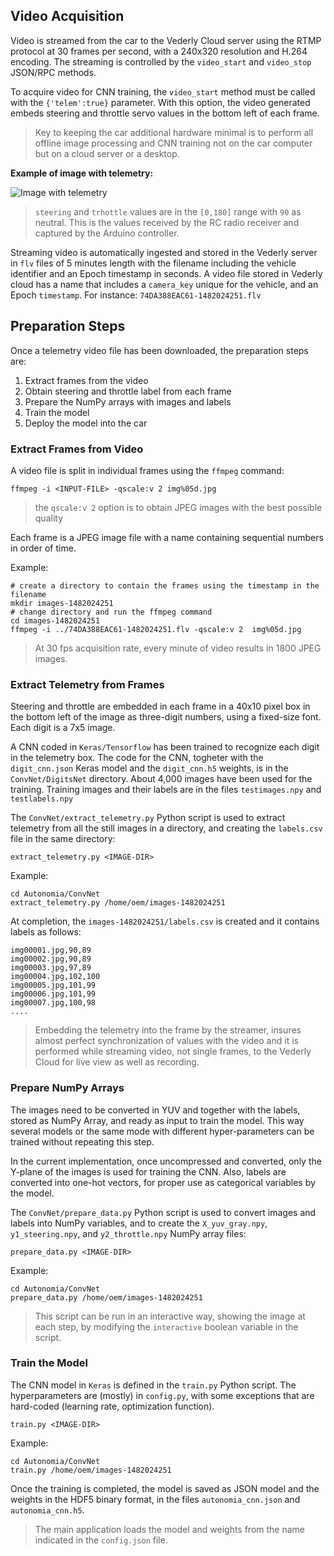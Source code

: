 ## Video Acquisition 

Video is streamed from the car to the Vederly Cloud server using the RTMP protocol at 30 frames per second, with a 240x320 resolution and H.264 encoding. The streaming is controlled by the `video_start` and `video_stop` JSON/RPC methods.

To acquire video for CNN training, the `video_start` method must be called with the `{'telem':true}` parameter. With this option, the video generated embeds steering and throttle servo values in the bottom left of each frame. 

>Key to keeping the car additional hardware minimal is to perform all offline image processing and CNN training not on the car computer but on a cloud server or a desktop.

**Example of image with telemetry:**

![Image with telemetry](../master/docs/img00455.jpg "image with telemetry")

> `steering` and `trhottle` values are in the `[0,180]` range with `90` as neutral. This is the values received by the RC radio receiver and captured by the Arduino controller.

Streaming video is automatically ingested and stored in the Vederly server in `flv` files of 5 minutes length with the filename including the vehicle identifier and an Epoch timestamp in seconds. A video file stored in Vederly cloud has a name that includes a `camera_key` unique for the vehicle, and an Epoch `timestamp`. For instance: `74DA388EAC61-1482024251.flv`

## Preparation Steps
Once a telemetry video file has been downloaded, the preparation steps are:

1. Extract frames from the video
2. Obtain steering and throttle label from each frame
3. Prepare the NumPy arrays with images and labels
4. Train the model
5. Deploy the model into the car

### Extract Frames from Video
A video file is split in individual frames using the `ffmpeg` command:
```
ffmpeg -i <INPUT-FILE> -qscale:v 2 img%05d.jpg
```
> the `qscale:v 2` option is to obtain JPEG images with the best possible quality

Each frame is a JPEG image file with a name containing sequential numbers in order of time.

Example:
```
# create a directory to contain the frames using the timestamp in the filename
mkdir images-1482024251
# change directory and run the ffmpeg command
cd images-1482024251
ffmpeg -i ../74DA388EAC61-1482024251.flv -qscale:v 2  img%05d.jpg
```
> At 30 fps acquisition rate, every minute of video results in 1800 JPEG images.

### Extract Telemetry from Frames

Steering and throttle are embedded in each frame in a 40x10 pixel box in the bottom left of the image as three-digit numbers, using a fixed-size font. Each digit is a 7x5 image.

A CNN coded in `Keras/Tensorflow` has been trained to recognize each digit in the telemetry box. The code for the CNN, togheter with the `digit_cnn.json` Keras model and the `digit_cnn.h5` weights, is in the `ConvNet/DigitsNet` directory. About 4,000 images have been used for the training. Training images and their labels are in the files `testimages.npy` and `testlabels.npy`

The `ConvNet/extract_telemetry.py` Python script is used to extract telemetry from all the still images in a directory, and creating the `labels.csv` file in the same directory:
```
extract_telemetry.py <IMAGE-DIR>
```
Example:
```
cd Autonomia/ConvNet
extract_telemetry.py /home/oem/images-1482024251
```
At completion, the `images-1482024251/labels.csv` is created and it contains labels as follows:
```
img00001.jpg,90,89
img00002.jpg,90,89
img00003.jpg,97,89
img00004.jpg,102,100
img00005.jpg,101,99
img00006.jpg,101,99
img00007.jpg,100,98
....
```
>Embedding the telemetry into the frame by the streamer, insures almost perfect synchronization of values with the video and it is performed while streaming video, not single frames, to the Vederly Cloud for live view as well as recording.

### Prepare NumPy Arrays

The images need to be converted in YUV and together with the labels, stored as NumPy Array, and ready as input to train the model. This way several models or the same mode with different hyper-parameters can be trained without repeating this step.

In the current implementation, once uncompressed and converted, only the Y-plane of the images is used for training the CNN. Also, labels are converted into one-hot vectors, for proper use as categorical variables by the model.

The `ConvNet/prepare_data.py` Python script is used to convert images and labels into NumPy variables, and to create the `X_yuv_gray.npy`, `y1_steering.npy`, and `y2_throttle.npy` NumPy array files:
```
prepare_data.py <IMAGE-DIR>
```
Example:
```
cd Autonomia/ConvNet
prepare_data.py /home/oem/images-1482024251
```
> This script can be run in an interactive way, showing the image at each step, by modifying the `interactive` boolean variable in the script.

### Train the Model

The CNN model in `Keras` is defined in the `train.py` Python script. The hyperparameters are (mostly) in `config.py`, with some exceptions that are hard-coded (learning rate, optimization function).

```
train.py <IMAGE-DIR>
```
Example:
```
cd Autonomia/ConvNet
train.py /home/oem/images-1482024251
```
Once the training is completed, the model is saved as JSON model and the weights in the HDF5 binary format, in the files `autonomia_cnn.json` and `autonomia_cnn.h5`.

>The main application loads the model and weights from the name indicated in the `config.json` file.

